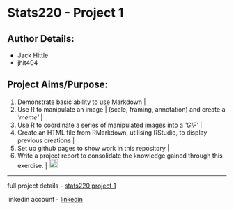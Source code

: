 # Stats220 - Project 1  
## **Author Details**:
- Jack Hittle 
- jhit404

## **Project Aims/Purpose**:
1. Demonstrate basic ability to use Markdown | <img src="https://upload.wikimedia.org/wikipedia/commons/thumb/4/48/Markdown-mark.svg/1200px-Markdown-mark.svg.png"  width="30" height="15">
2. Use R to manipulate an image | (scale, framing, annotation) and create a *'meme'* | <img src="https://upload.wikimedia.org/wikipedia/commons/thumb/1/1b/R_logo.svg/1200px-R_logo.svg.png"  width="30" height="15">
3. Use R to coordinate a series of manipulated images into a *'GIF'* | <img src="https://upload.wikimedia.org/wikipedia/commons/thumb/1/1b/R_logo.svg/1200px-R_logo.svg.png"  width="30" height="15">
4. Create an HTML file from RMarkdown, utilising RStudio, to display previous creations | <img src="https://upload.wikimedia.org/wikipedia/commons/thumb/6/61/HTML5_logo_and_wordmark.svg/1200px-HTML5_logo_and_wordmark.svg.png"  width="15" height="15">
5. Set up github pages to show work in this repository | <img src="https://upload.wikimedia.org/wikipedia/commons/thumb/9/91/Octicons-mark-github.svg/2048px-Octicons-mark-github.svg.png"  width="15" height="15">
6. Write a project report to consolidate the knowledge gained through this exercise. | <img src="https://cdn-icons-png.flaticon.com/512/6475/6475888.png"  width="20" height="20">

---
full project details - [stats220 project 1](https://www.stat.auckland.ac.nz/~fergusson/stats220_S123/project1.php)

linkedin account - [linkedin](https://www.linkedin.com/in/jackhittle/)
